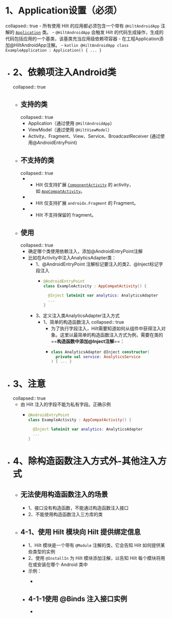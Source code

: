 # 1、Application设置（必须）
collapsed:: true
	- 所有使用 Hilt 的应用都必须包含一个带有 `@HiltAndroidApp` 注解的 [`Application`](https://developer.android.com/reference/android/app/Application?hl=zh-cn) 类。
	- `@HiltAndroidApp` 会触发 Hilt 的代码生成操作，生成的代码包括应用的一个基类，该基类充当应用级依赖项容器
	- 在工程Application添加@HiltAndroidApp注解。
		- ```kotlin
		  @HiltAndroidApp
		  class ExampleApplication : Application() { ... }
		  ```
- # 2、依赖项注入Android类
  collapsed:: true
	- ## 支持的类
	  collapsed:: true
		- Application（通过使用 `@HiltAndroidApp`）
		- ViewModel（通过使用 `@HiltViewModel`）
		- Activity、Fragment、View、Service、BroadcastReceiver (通过使用@AndroidEntryPoint)
	- ## 不支持的类
	  collapsed:: true
		- - Hilt 仅支持扩展 [`ComponentActivity`](https://developer.android.com/reference/kotlin/androidx/activity/ComponentActivity?hl=zh-cn) 的 activity，如 [`AppCompatActivity`](https://developer.android.com/reference/kotlin/androidx/appcompat/app/AppCompatActivity?hl=zh-cn)。
		- - Hilt 仅支持扩展 `androidx.Fragment` 的 Fragment。
		- - Hilt 不支持保留的 fragment。
	- ## 使用
	  collapsed:: true
		- 确定哪个类使用依赖注入，添加@AndroidEntryPoint注解
		- 比如在Activity中注入AnalyticsAdapter类：
			- 1、@AndroidEntryPoint 注解标记要注入的类2、@Inject标记字段注入
				- ```kotlin
				  @AndroidEntryPoint
				  class ExampleActivity : AppCompatActivity() {
				  
				    @Inject lateinit var analytics: AnalyticsAdapter
				    ...
				  }
				  ```
			- 3、定义注入类AnalyticsAdapter注入方式
				- 1、简单的构造函数注入
				  collapsed:: true
					- 为了执行字段注入，Hilt需要知道如何从组件中获得注入对象。这里以最简单的构造函数注入方式为例，需要在类的==**构造函数中添加@Inject注解**==：
					- ```kotlin
					  class AnalyticsAdapter @Inject constructor(
					    private val service: AnalyticsService
					  ) { ... }
					  ```
- # 3、注意
  collapsed:: true
	- 由 Hilt 注入的字段不能为私有字段。正确示例
		- ```kotlin
		  @AndroidEntryPoint
		  class ExampleActivity : AppCompatActivity() {
		  
		    @Inject lateinit var analytics: AnalyticsAdapter
		    ...
		  }
		  ```
- # 4、除构造函数注入方式外-其他注入方式
	- ## 无法使用构造函数注入的场景
		- 1、接口没有构造函数，不能通过构造函数注入接口
		- 2、不能使用构造函数注入三方库的类
	- ## 4-1、使用 Hilt 模块向 Hilt 提供绑定信息
		- 1、Hilt 模块是一个带有 `@Module` 注解的类，它会告知 Hilt 如何提供某些类型的实例
		- 2、使用 `@InstallIn` 为 Hilt 模块添加注解，以告知 Hilt 每个模块将用在或安装在哪个 Android 类中
		- 示例：
			- ```kotlin
			  ```
		- ##  4-1-1使用 @Binds 注入接口实例
			-